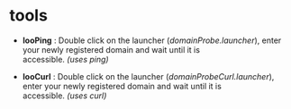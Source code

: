 # tools

* __looPing__ : Double click on the launcher (*domainProbe.launcher*), enter your newly registered domain and wait until it is               
                accessible. *(uses ping)*
                
* __looCurl__ : Double click on the launcher (*domainProbeCurl.launcher*), enter your newly registered domain and wait until it is               
                accessible. *(uses curl)*
#
